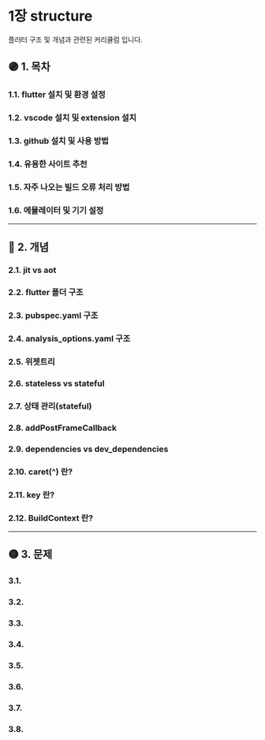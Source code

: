 # 1장 structure

플러터 구조 및 개념과 관련된 커리큘럼 입니다.

## 🟣 1. 목차

### 1.1. flutter 설치 및 환경 설정

### 1.2. vscode 설치 및 extension 설치

### 1.3. github 설치 및 사용 방법

### 1.4. 유용한 사이트 추천

### 1.5. 자주 나오는 빌드 오류 처리 방법

### 1.6. 에뮬레이터 및 기기 설정

***

## 🔵 2. 개념

### 2.1. jit vs aot

### 2.2. flutter 폴더 구조

### 2.3. pubspec.yaml 구조

### 2.4. analysis_options.yaml 구조

### 2.5. 위젯트리

### 2.6. stateless vs stateful

### 2.7. 상태 관리(stateful)

### 2.8. addPostFrameCallback

### 2.9. dependencies vs dev_dependencies

### 2.10. caret(^) 란?

### 2.11. key 란?

### 2.12. BuildContext 란?

***

## 🟡 3. 문제

### 3.1.

### 3.2.

### 3.3.

### 3.4.

### 3.5.

### 3.6.

### 3.7.

### 3.8.